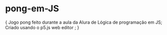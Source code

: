 # pong-em-JS
{
  Jogo pong feito durante a aula da Alura de Lógica de programação em JS;
    Criado usando o p5.js web editor  ;
}
